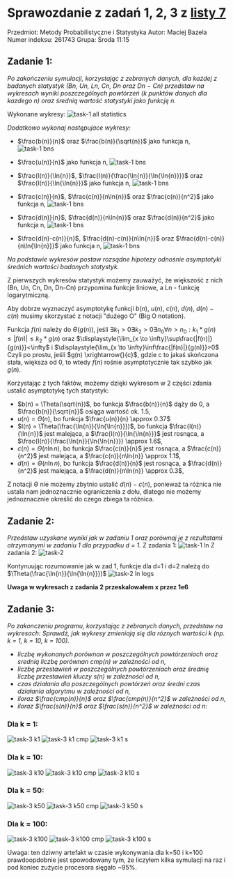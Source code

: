 # Sprawozdanie z zadań 1, 2, 3 z [listy 7](https://cs.pwr.edu.pl/gotfryd/dyd/mps2021_22/ex/pbb_ex7_v2.pdf)

Przedmiot: Metody Probabilistyczne i Statystyka
Autor: Maciej Bazela  
Numer indeksu: 261743
Grupa: Środa 11:15

## Zadanie 1:

*Po zakończeniu symulacji, korzystając z zebranych danych, dla każdej z badanych statystyk (Bn, Un, Ln, Cn, Dn oraz Dn − Cn) przedstaw na wykresach wyniki poszczególnych powtórzeń (k punktów danych dla kazdego n) oraz średnią wartość statystyki jako funkcję n.*

Wykonane wykresy:
![task-1 all statistics](plots-1/task1-all.png)

*Dodatkowo wykonaj następujace wykresy:*
* $\frac{b(n)}{n}$ oraz $\frac{b(n)}{\sqrt{n}}$ jako funkcja n,
![task-1 bns](plots-1/task1-bns.png)

* $\frac{u(n)}{n}$ jako funkcja n,
![task-1 bns](plots-1/task1-uns.png)

* $\frac{l(n)}{\ln{n}}$, $\frac{l(n)}{\frac{\ln{n}}{\ln{\ln{n}}}}$ oraz $\frac{l(n)}{\ln{\ln{n}}}$ jako funkcja n,
![task-1 bns](plots-1/task1-lns.png)

* $\frac{c(n)}{n}$, $\frac{c(n)}{n\ln{n}}$ oraz $\frac{c(n)}{n^2}$ jako funkcja n,
![task-1 bns](plots-1/task1-cns.png)

* $\frac{d(n)}{n}$, $\frac{d(n)}{n\ln{n}}$ oraz $\frac{d(n)}{n^2}$ jako funkcja n,
![task-1 bns](plots-1/task1-dns.png)

* $\frac{d(n)-c(n)}{n}$, $\frac{d(n)-c(n)}{n\ln{n}}$ oraz $\frac{d(n)-c(n)}{n\ln{\ln{n}}}$ jako funkcja n,
![task-1 bns](plots-1/task1-dn_cns.png)

*Na podstawie wykresów postaw rozsądne hipotezy odnośnie asymptotyki średnich wartości badanych statystyk.*  

Z pierwszych wykresów statystyk możemy zauważyć, że większość z nich (Bn, Un, Cn, Dn, Dn-Cn) przypomina funkcje liniowe, a Ln - funkcję logarytmiczną.

Aby dobrze wyznaczyć asymptotykę funkcji $b(n)$, $u(n)$, $c(n)$, $d(n)$, $d(n)-c(n)$ musimy skorzystać z notacji "dużego O" (Big O notation).

Funkcja $f(n)$ należy do $\Theta(g(n))$, jeśli $\exists{k_1>0}\exists{k_2>0}\exists{n_0}\forall{n > n_0}:k_1*g(n)\leq{|f(n)|}\leq{k_2*g(n)}$ 
oraz $\displaystyle{\lim_{x \to \infty}\sup\frac{|f(n)|}{g(n)}}<\infty$ i $\displaystyle{\lim_{x \to \infty}\inf\frac{|f(n)|}{g(n)}}>0$
Czyli po prostu, jeśli $g(n) \xrightarrow{}{c}$, gdzie c to jakaś skończona stała, większa od 0, to wtedy $f(n)$ rośnie asymptotycznie tak szybko jak $g(n)$.

Korzystając z tych faktów, możemy dzięki wykresom w 2 części zdania ustalić asymptotykę tych statystyk:
* $b(n) = \Theta(\sqrt{n})$, bo funkcja $\frac{b(n)}{n}$ dąży do 0, a $\frac{b(n)}{\sqrt{n}}$ osiąga wartość ok. $1.5$,
* $u(n) = \Theta(n)$, bo funkcja $\frac{u(n)}{n} \approx 0.37$
* $l(n) = \Theta(\frac{\ln{n}}{\ln{\ln{n}}})$, bo funkcja $\frac{l(n)}{\ln{n}}$ jest malejąca, a $\frac{l(n)}{\ln{\ln{n}}}$ jest rosnąca, a $\frac{l(n)}{\frac{\ln{n}}{\ln{\ln{n}}}} \approx 1.6$,
* $c(n) = \Theta(n\ln{n})$, bo funkcja $\frac{c(n)}{n}$ jest rosnąca, a $\frac{c(n)}{n^2}$ jest malejąca, a $\frac{c(n)}{n\ln{n}} \approx 1.1$,
* $d(n) = \Theta(n\ln{n})$, bo funkcja $\frac{d(n)}{n}$ jest rosnąca, a $\frac{d(n)}{n^2}$ jest malejąca, a $\frac{d(n)}{n\ln{n}} \approx 0.3$,

Z notacji $\Theta$ nie możemy zbytnio ustalić $d(n) - c(n)$, ponieważ ta różnica nie ustala nam jednoznacznie ograniczenia z dołu, dlatego nie możemy jednoznacznie określić do czego zbiega ta różnica.

## Zadanie 2:

*Przedstaw uzyskane wyniki jak w zadaniu 1 oraz porównaj je z rezultatami otrzymanymi w zadaniu 1 dla przypadku d = 1.*
Z zadania 1:
![task-1 ln](plots/../plots-2/task1-ln.png)
Z zadania 2:
![task-2](plots/../plots-2/task2.png)

Kontynuując rozumowanie jak w zad 1, funkcje dla d=1 i d=2 należą do $\Theta(\frac{\ln{n}}{\ln{\ln{n}}})$
![task-2 ln logs](plots-2/task2-lns.png)

**Uwaga w wykresach z zadania 2 przeskalowałem x przez 1e6**

## Zadanie 3:

*Po zakonczeniu programu, korzystając z zebranych danych, przedstaw na wykresach:*
*Sprawdź, jak wykresy zmieniają się dla róznych wartości k (np. k = 1, k = 10, k = 100).*
* *liczbę wykonanych porównan w poszczególnych powtórzeniach oraz srednią liczbę porównan $cmp(n)$ w zależności od n,*
* *liczbę przestawień w poszczególnych powtórzeniach oraz średnię liczbę przestawień kluczy $s(n)$ w zależności od n,*
* *czas działania dla poszczególnych powtórzeń oraz średni czas działania algorytmu w zależności od n,*
* *iloraz $\frac{cmp(n)}{n}$ oraz $\frac{cmp(n)}{n^2}$ w zależności od n,*
* *iloraz $\frac{s(n)}{n}$ oraz $\frac{s(n)}{n^2}$ w zależności od n:*

### Dla k = 1:
![task-3 k1](plots/../plots-3/k1/task3-all.png)
![task-3 k1 cmp](plots-3/k1/task3-cmp.png)
![task-3 k1 s](plots-3/k1/task3-s.png)

### Dla k = 10:
![task-3 k10](plots/../plots-3/k10/task3-all.png)
![task-3 k10 cmp](plots-3/k10/task3-cmp.png)
![task-3 k10 s](plots-3/k10/task3-s.png)

### Dla k = 50:
![task-3 k50](plots/../plots-3/k50/task3-all.png)
![task-3 k50 cmp](plots-3/k50/task3-cmp.png)
![task-3 k50 s](plots-3/k50/task3-s.png)

### Dla k = 100:
![task-3 k100](plots/../plots-3/k100/task3-all.png)
![task-3 k100 cmp](plots-3/k100/task3-cmp.png)
![task-3 k100 s](plots-3/k100/task3-s.png)

Uwaga: ten dziwny artefakt w czasie wykonywania dla k=50 i k=100 prawdoopdobnie jest spowodowany tym, że liczyłem kilka symulacji na raz i pod koniec zużycie procesora sięgało ~95%.